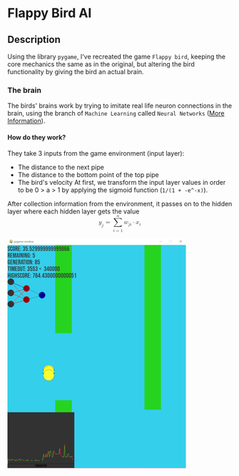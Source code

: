 # Flappy Bird AI

## Description
Using the library `pygame`, I've recreated the game `Flappy bird`, keeping the core mechanics the same as in the original, but altering the bird functionality by giving the bird an actual brain.

### The brain
The birds' brains work by trying to imitate real life neuron connections in the brain, using the branch of `Machine Learning` called `Neural Networks` ([More Information](https://www.ibm.com/topics/neural-networks)).

#### How do they work?
They take 3 inputs from the game environment (input layer):
- The distance to the next pipe
- The distance to the bottom point of the top pipe
- The bird's velocity
At first, we transform the input layer values in order to be 0 > a > 1 by applying the sigmoid function (`1/(1 + -e^-x)`).

After collection information from the environment, it passes on to the hidden layer where each hidden layer gets the value <math display="block">
  <msub>
    <mi>y</mi>
    <mi>j</mi>
  </msub>
  <mo>=</mo>
  <munderover>
    <mo data-mjx-texclass="OP">&#x2211;</mo>
    <mrow data-mjx-texclass="ORD">
      <mi>i</mi>
      <mo>=</mo>
      <mn>1</mn>
    </mrow>
    <mrow data-mjx-texclass="ORD">
      <mi>n</mi>
    </mrow>
  </munderover>
  <msub>
    <mi>w</mi>
    <mrow data-mjx-texclass="ORD">
      <mi>j</mi>
      <mi>i</mi>
    </mrow>
  </msub>
  <mo>&#x22C5;</mo>
  <msub>
    <mi>x</mi>
    <mi>i</mi>
  </msub>
</math>


![Example](assets/Screenshot_3.png)